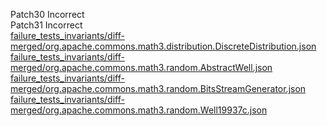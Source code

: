 Patch30 Incorrect  
Patch31 Incorrect  
[failure_tests_invariants/diff-merged/org.apache.commons.math3.distribution.DiscreteDistribution.json](https://boyang9602.github.io/?datasource=https://raw.githubusercontent.com/boyang9602/tmp/master/Math/8/failure_tests_invariants/diff-merged/org.apache.commons.math3.distribution.DiscreteDistribution.json)  
[failure_tests_invariants/diff-merged/org.apache.commons.math3.random.AbstractWell.json](https://boyang9602.github.io/?datasource=https://raw.githubusercontent.com/boyang9602/tmp/master/Math/8/failure_tests_invariants/diff-merged/org.apache.commons.math3.random.AbstractWell.json)  
[failure_tests_invariants/diff-merged/org.apache.commons.math3.random.BitsStreamGenerator.json](https://boyang9602.github.io/?datasource=https://raw.githubusercontent.com/boyang9602/tmp/master/Math/8/failure_tests_invariants/diff-merged/org.apache.commons.math3.random.BitsStreamGenerator.json)  
[failure_tests_invariants/diff-merged/org.apache.commons.math3.random.Well19937c.json](https://boyang9602.github.io/?datasource=https://raw.githubusercontent.com/boyang9602/tmp/master/Math/8/failure_tests_invariants/diff-merged/org.apache.commons.math3.random.Well19937c.json)  
